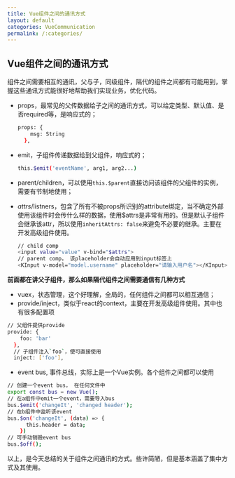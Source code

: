 ```yaml
---
title: Vue组件之间的通讯方式
layout: default
categories: VueCommunication
permalink: /:categories/
---
```


## Vue组件之间的通讯方式

组件之间需要相互的通讯，父与子，同级组件，隔代的组件之间都有可能用到，掌握这些通讯方式能很好地帮助我们实现业务，优化代码。

- props，最常见的父传数据给子之间的通讯方式，可以给定类型、默认值、是否required等，是响应式的；

  ```sh
  props: {
      msg: String
    },
  ```

- emit，子组件传递数据给到父组件，响应式的；

  ```sh
  this.$emit('eventName', arg1, arg2...)
  ```

- parent/children，可以使用`this.$parent`直接访问该组件的父组件的实例，需要有节制地使用；

- $attrs/$listners，包含了所有不被props所识别的attribute绑定，当不确定外部使用该组件时会传什么样的数据，使用$attrs是非常有用的。但是默认子组件会继承该attr，所以使用`inheritAttrs: false`来避免不必要的继承。主要在开发高级组件使用。

  ```sh
  // child comp
  <input value="value" v-bind="$attrs">
  // parent comp， 该placeholder会自动应用到input标签上
  <KInput v-model="model.username" placeholder="请输入用户名"></KInput>
  ```

 **前面都在讲父子组件，那么如果隔代组件之间需要通信有几种方式**

- vuex，状态管理，这个好理解，全局的，任何组件之间都可以相互通信；
- provide/inject，类似于react的context，主要在开发高级组件使用。其中也有很多配置项

```sh
// 父组件提供provide
provide: {
    foo: 'bar'
  },
  // 子组件注入`foo`，便可直接使用
  inject: ['foo'],
```

- event bus, 事件总线，实际上是一个Vue实例。各个组件之间都可以使用

```sh
// 创建一个event bus， 在任何文件中
export const bus = new Vue();
// 在a组件中emit一个event，需要导入bus
bus.$emit('changeIt', 'changed header');
// 在b组件中监听该event
bus.$on('changeIt', (data) => {
      this.header = data;
    })
// 可手动销毁event bus
bus.$off();
```

以上，是今天总结的关于组件之间通讯的方式。些许简陋，但是基本涵盖了集中方式及其使用。
